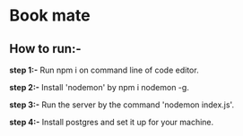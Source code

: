 # Book mate

## How to run:-
**step 1:-** Run npm i on command line of code editor.

**step 2:-** Install 'nodemon' by npm i nodemon -g.

**step 3:-** Run the server by the command 'nodemon index.js'.

**step 4:-** Install postgres and set it up for your machine.

